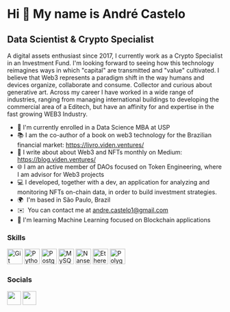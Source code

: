 Hi 👋 My name is André Castelo
==============================

Data Scientist & Crypto Specialist
----------------------------------

A digital assets enthusiast since 2017, I currently work as a Crypto Specialist in an Investment Fund. I'm looking forward to seeing how this technology reimagines ways in which "capital" are transmitted and "value" cultivated. I believe that Web3 represents a paradigm shift in the way humans and devices organize, collaborate and consume. Collector and curious about generative art. 
Across my career I have worked in a wide range of industries, ranging from managing international buildings to developing the commercial area of a Editech, but have an affinity for and expertise in the fast growing WEB3 Industry. 

*   🧠  I'm currently enrolled in a Data Science MBA at USP
*   📚  I am the co-author of a book on web3 technology for the Brazilian financial market: https://livro.viden.ventures/
*   📝 I write about about Web3 and NFTs monthly on Medium: https://blog.viden.ventures/
*   🌐 I am an active member of DAOs focused on Token Engineering, where I am advisor for Web3 projects
*   💻 I developed, together with a dev, an application for analyzing and monitoring NFTs on-chain data, in order to build investment strategies.
*   🌍  I'm based in São Paulo, Brazil
*   ✉️  You can contact me at [andre.castelo1@gmail.com](mailto:andre.castelo1@gmail.com)
*   🤖  I'm learning Machine Learning focused on Blockchain applications

### Skills 
<p align="left">
<a href="https://git-scm.com/" target="_blank" rel="noreferrer"><img src="https://raw.githubusercontent.com/danielcranney/readme-generator/main/public/icons/skills/git-colored.svg" width="36" height="36" alt="Git" /></a>
<a href="https://www.python.org/" target="_blank" rel="noreferrer"><img src="https://raw.githubusercontent.com/danielcranney/readme-generator/main/public/icons/skills/python-colored.svg" width="36" height="36" alt="Python" /></a>
<a href="https://www.postgresql.org/" target="_blank" rel="noreferrer"><img src="https://raw.githubusercontent.com/danielcranney/readme-generator/main/public/icons/skills/postgresql-colored.svg" width="36" height="36" alt="PostgreSQL" /></a>
<a href="https://www.mysql.com/" target="_blank" rel="noreferrer"><img src="https://raw.githubusercontent.com/danielcranney/readme-generator/main/public/icons/skills/mysql-colored.svg" width="36" height="36" alt="MySQL" /></a>
<a href="https://www.nansen.ai/" target="_blank" rel="noreferrer"><img src="https://raw.githubusercontent.com/danielcranney/readme-generator/main/public/icons/skills/nansen-colored.svg" width="36" height="36" alt="Nansen" /></a>
<a href="https://ethereum.org/en/" target="_blank" rel="noreferrer"><img src="https://raw.githubusercontent.com/danielcranney/readme-generator/main/public/icons/skills/ethereum-colored.svg" width="36" height="36" alt="Ethereum" /></a>
<a href="https://polygon.technology/" target="_blank" rel="noreferrer"><img src="https://raw.githubusercontent.com/danielcranney/readme-generator/main/public/icons/skills/polygon-colored.svg" width="36" height="36" alt="Polygon" /></a>
</p>
                    
### Socials

<p align="left"> <a href="https://www.github.com/castelo1" target="_blank" rel="noreferrer"><img src="https://raw.githubusercontent.com/danielcranney/readme-generator/main/public/icons/socials/github.svg" width="32" height="32" /></a> <a href="https://www.linkedin.com/in/andre-castelo/" target="_blank" rel="noreferrer"><img src="https://raw.githubusercontent.com/danielcranney/readme-generator/main/public/icons/socials/linkedin.svg" width="32" height="32" /></a></p>
